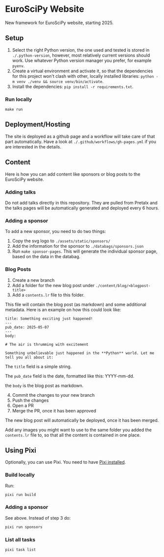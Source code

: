 # EuroSciPy Website

New framework for EuroSciPy website, starting 2025.

## Setup

1. Select the right Python version, the one used and tested is stored in `./.python-version`, however, most relatively current versions should work. Use whatever Python version manager you prefer, for example `pyenv`.
2. Create a virtual environment and activate it, so that the dependencies for this project won't clash with other, locally installed libraries: `python -m venv ./venv && source venv/bin/activate`.
3. Install the dependencies: `pip install -r requirements.txt`.

### Run locally

`make run`

## Deployment/Hosting

The site is deployed as a github page and a workflow will take care of that part automatically. Have a look at `./.github/workflows/gh-pages.yml` if you are interested in the details.

## Content

Here is how you can add content like sponsors or blog posts to the EuroSciPy website.

### Adding talks

Do not add talks directly in this repository. They are pulled from Pretalx and the talks pages will be automatically generated and deployed every 6 hours.

### Adding a sponsor

To add a new sponsor, you need to do two things:

1. Copy the svg logo to `./assets/static/sponsors/`
2. Add the information for the sponsor to `./databags/sponsors.json`
3. Run `make sponsor-pages`. This will generate the individual sponsor page, based on the data in the databag.

### Blog Posts

1. Create a new branch
2. Add a folder for the new blog post under `./content/blog/<blogpost-title>`
3. Add a `contents.lr` file to this folder.

This file will contain the blog post (as markdown) and some additional metadata. Here is an example on how this could look like:

```
title: Something exciting just happened!
---
pub_date: 2025-05-07
---
body:

# The air is thrumming with excitement

Something unbelievable just happened in the **Python** world. Let me tell you all about it:
```

The `title` field is a simple string.

The `pub_date` field is the date, formatted like this: YYYY-mm-dd.

the `body` is the blog post as markdown.

4. Commit the changes to your new branch
5. Push the changes
6. Open a PR
7. Merge the PR, once it has been approved

The new blog post will automatically be deployed, once it has been merged.

Add any images you might want to use to the same folder you added the `contents.lr` file to, so that all the content is contained in one place.

## Using Pixi

Optionally, you can use Pixi.
You need to have [Pixi installed](https://pixi.sh/latest/#installation).

### Build locally

Run:

```sh
pixi run build
```

### Adding a sponsor

See above.
Instead of step 3 do:

```sh
pixi run sponsors
```

### List all tasks

```sh
pixi task list
```
